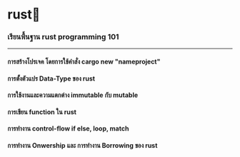 # rust🦀
### เรียนพื้นฐาน rust programming 101
---
#### การสร้างโปรเจค โดยการใช้คำสั่ง cargo new "nameproject"
#### การตั้งตัวแปร Data-Type ของ rust 
#### การใช้งานและความแตกต่าง immutable กับ mutable
#### การเขียน function ใน rust
#### การทำงาน control-flow if else, loop, match
#### การทำงาน Onwership และ การทำงาน Borrowing ของ rust  
